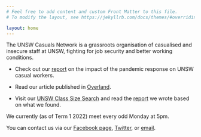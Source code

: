 ```yaml
---
# Feel free to add content and custom Front Matter to this file.
# To modify the layout, see https://jekyllrb.com/docs/themes/#overriding-theme-defaults

layout: home
---
```


The UNSW Casuals Network is a grassroots organisation of casualised and insecure staff at UNSW, fighting for job security and better working conditions.

* Check out our [report](https://drive.google.com/file/d/1aiXDTewJF9f1-PRKtvnpBmSAw4qW2kMR/view) on the impact of the pandemic response on UNSW casual workers.

* Read our article published in [Overland](https://overland.org.au/2020/05/no-concessions-why-university-workers-must-fight-for-all-jobs/).

* Visit our [UNSW Class Size Search](https://classes.unswcasuals.net/) and read the [report](https://drive.google.com/file/d/15J7hL__-Twgy9aprSTP9HxuylRNw6ixj/view?usp=sharing) we wrote based on what we found.

We currently (as of Term 1 2022) meet every odd Monday at 5pm.

You can contact us via our [Facebook page](https://www.facebook.com/UNSW-Casuals-Network-111069980586389/), [Twitter](https://twitter.com/UNSWcasuals), or [email](/contact).
